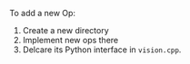 To add a new Op:

1. Create a new directory
2. Implement new ops there
3. Delcare its Python interface in `vision.cpp`.
